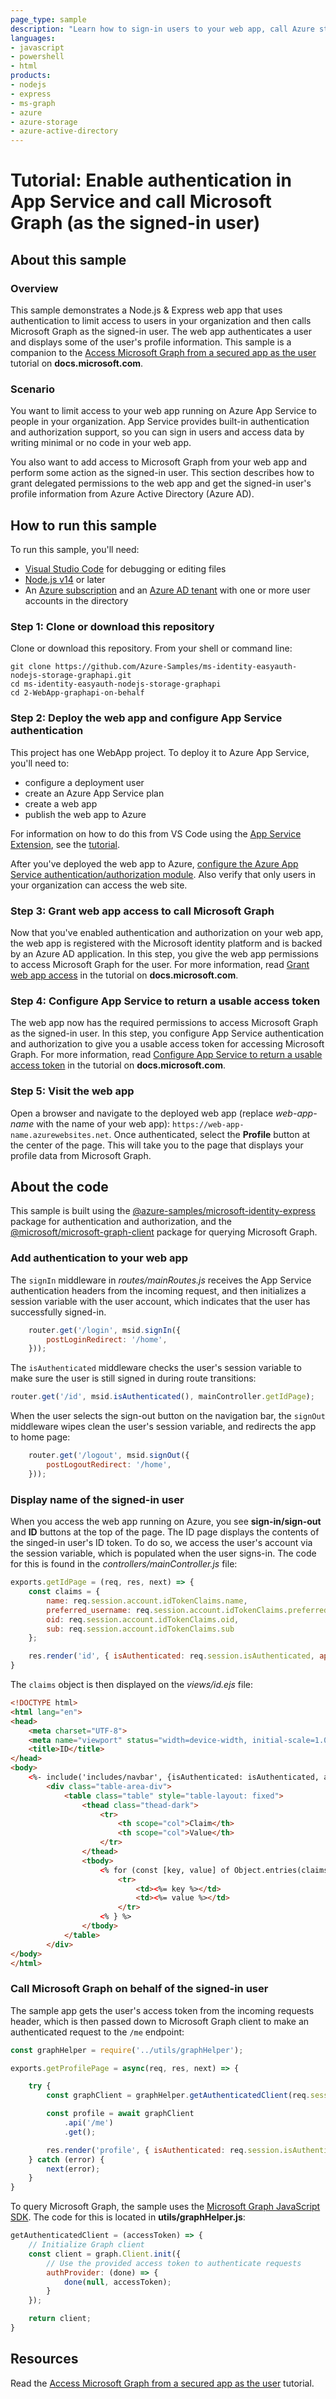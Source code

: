 ```yaml
---
page_type: sample
description: "Learn how to sign-in users to your web app, call Azure storage, and call Microsoft Graph."
languages:
- javascript
- powershell
- html
products:
- nodejs
- express
- ms-graph
- azure
- azure-storage
- azure-active-directory
---
```


# Tutorial: Enable authentication in App Service and call Microsoft Graph (as the signed-in user)

## About this sample

### Overview

This sample demonstrates a Node.js & Express web app that uses authentication to limit access to users in your organization​ and then calls Microsoft Graph as the signed-in user. The web app authenticates a user and displays some of the user's profile information. This sample is a companion to the [Access Microsoft Graph from a secured app as the user](https://docs.microsoft.com/azure/app-service/scenario-secure-app-access-microsoft-graph-as-user) tutorial on **docs.microsoft.com**.

### Scenario

You want to limit access to your web app running on Azure App Service to people in your organization. App Service provides built-in authentication and authorization support, so you can sign in users and access data by writing minimal or no code in your web app.

You also want to add access to Microsoft Graph from your web app and perform some action as the signed-in user. This section describes how to grant delegated permissions to the web app and get the signed-in user's profile information from Azure Active Directory (Azure AD).

## How to run this sample

To run this sample, you'll need:

- [Visual Studio Code](https://code.visualstudio.com) for debugging or editing files
- [Node.js v14](https://nodejs.org) or later
- An [Azure subscription](https://docs.microsoft.com/azure/guides/developer/azure-developer-guide#understanding-accounts-subscriptions-and-billing) and an [Azure AD tenant](https://docs.microsoft.com/azure/active-directory/develop/quickstart-create-new-tenant) with one or more user accounts in the directory

### Step 1: Clone or download this repository

Clone or download this repository. From your shell or command line:

```console
git clone https://github.com/Azure-Samples/ms-identity-easyauth-nodejs-storage-graphapi.git
cd ms-identity-easyauth-nodejs-storage-graphapi
cd 2-WebApp-graphapi-on-behalf
```

### Step 2: Deploy the web app and configure App Service authentication

This project has one WebApp project. To deploy it to Azure App Service, you'll need to:

- configure a deployment user
- create an Azure App Service plan
- create a web app
- publish the web app to Azure

For information on how to do this from VS Code using the [App Service Extension](https://marketplace.visualstudio.com/items?itemName=ms-azuretools.vscode-azureappservice), see the [tutorial](https://docs.microsoft.com/azure/developer/javascript/tutorial/deploy-nodejs-azure-app-service-with-visual-studio-code?tabs=bash).

After you've deployed the web app to Azure, [configure the Azure App Service authentication/authorization module](https://docs.microsoft.com/azure/app-service/scenario-secure-app-authentication-app-service). Also verify that only users in your organization can access the web site.

### Step 3: Grant web app access to call Microsoft Graph

Now that you've enabled authentication and authorization on your web app, the web app is registered with the Microsoft identity platform and is backed by an Azure AD application. In this step, you give the web app permissions to access Microsoft Graph for the user. For more information, read [Grant web app access](https://docs.microsoft.com/azure/app-service/scenario-secure-app-access-microsoft-graph-as-user#grant-front-end-access-to-call-microsoft-graph) in the tutorial on **docs.microsoft.com**.

### Step 4: Configure App Service to return a usable access token

The web app now has the required permissions to access Microsoft Graph as the signed-in user. In this step, you configure App Service authentication and authorization to give you a usable access token for accessing Microsoft Graph. For more information, read [Configure App Service to return a usable access token](https://docs.microsoft.com/azure/app-service/scenario-secure-app-access-microsoft-graph-as-user#configure-app-service-to-return-a-usable-access-token) in the tutorial on **docs.microsoft.com**.

### Step 5: Visit the web app

Open a browser and navigate to the deployed web app (replace *web-app-name* with the name of your web app): `https://web-app-name.azurewebsites.net`. Once authenticated, select the **Profile** button at the center of the page. This will take you to the page that displays your profile data from Microsoft Graph.

## About the code

This sample is built using the [@azure-samples/microsoft-identity-express](https://github.com/Azure-Samples/microsoft-identity-express) package for authentication and authorization, and the [@microsoft/microsoft-graph-client](https://github.com/microsoftgraph/msgraph-sdk-javascript#readme) package for querying Microsoft Graph.

### Add authentication to your web app

The `signIn` middleware in *routes/mainRoutes.js* receives the App Service authentication headers from the incoming request, and then initializes a session variable with the user account, which indicates that the user has successfully signed-in.

```javascript
    router.get('/login', msid.signIn({
        postLoginRedirect: '/home',
    }));
```

The `isAuthenticated` middleware checks the user's session variable to make sure the user is still signed in during route transitions:

```javascript
router.get('/id', msid.isAuthenticated(), mainController.getIdPage);
```

When the user selects the sign-out button on the navigation bar, the `signOut` middleware wipes clean the user's session variable, and redirects the app to home page:

```javascript
    router.get('/logout', msid.signOut({
        postLogoutRedirect: '/home',
    }));
```

### Display name of the signed-in user

When you access the web app running on Azure, you see **sign-in/sign-out** and **ID** buttons at the top of the page. The ID page displays the contents of the singed-in user's ID token. To do so, we access the user's account via the session variable, which is populated when the user signs-in. The code for this is found in the *controllers/mainController.js* file:

```javascript
exports.getIdPage = (req, res, next) => {
    const claims = {
        name: req.session.account.idTokenClaims.name,
        preferred_username: req.session.account.idTokenClaims.preferred_username,
        oid: req.session.account.idTokenClaims.oid,
        sub: req.session.account.idTokenClaims.sub
    };

    res.render('id', { isAuthenticated: req.session.isAuthenticated, appServiceName: appServiceName, claims: claims });
}
```

The `claims` object is then displayed on the *views/id.ejs* file:

```html
<!DOCTYPE html>
<html lang="en">
<head>
    <meta charset="UTF-8">
    <meta name="viewport" status="width=device-width, initial-scale=1.0">
    <title>ID</title>
</head>
<body>
    <%- include('includes/navbar', {isAuthenticated: isAuthenticated, appServiceName: appServiceName}); %>
        <div class="table-area-div">
            <table class="table" style="table-layout: fixed">
                <thead class="thead-dark">
                    <tr>
                        <th scope="col">Claim</th>
                        <th scope="col">Value</th>
                    </tr>
                </thead>
                <tbody>
                    <% for (const [key, value] of Object.entries(claims)) { %>
                        <tr>
                            <td><%= key %></td>
                            <td><%= value %></td>
                        </tr>
                    <% } %>
                </tbody>
            </table>
        </div>
</body>
</html>
```

### Call Microsoft Graph on behalf of the signed-in user

The sample app gets the user's access token from the incoming requests header, which is then passed down to Microsoft Graph client to make an authenticated request to the `/me` endpoint:

```javascript
const graphHelper = require('../utils/graphHelper');

exports.getProfilePage = async(req, res, next) => {

    try {
        const graphClient = graphHelper.getAuthenticatedClient(req.session.protectedResources["graphAPI"].accessToken);

        const profile = await graphClient
            .api('/me')
            .get();

        res.render('profile', { isAuthenticated: req.session.isAuthenticated, profile: profile, appServiceName: appServiceName });   
    } catch (error) {
        next(error);
    }
}
```

To query Microsoft Graph, the sample uses the [Microsoft Graph JavaScript SDK](https://github.com/microsoftgraph/msgraph-sdk-javascript). The code for this is located in **utils/graphHelper.js**:

```javascript
getAuthenticatedClient = (accessToken) => {
    // Initialize Graph client
    const client = graph.Client.init({
        // Use the provided access token to authenticate requests
        authProvider: (done) => {
            done(null, accessToken);
        }
    });

    return client;
}
```

## Resources

Read the [Access Microsoft Graph from a secured app as the user](https://docs.microsoft.com/azure/app-service/scenario-secure-app-access-microsoft-graph-as-user) tutorial.
